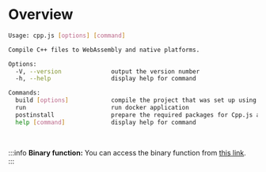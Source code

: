 # Overview
```bash
Usage: cpp.js [options] [command]

Compile C++ files to WebAssembly and native platforms.

Options:
  -V, --version              output the version number
  -h, --help                 display help for command

Commands:
  build [options]            compile the project that was set up using Cpp.js
  run                        run docker application
  postinstall                prepare the required packages for Cpp.js after installation
  help [command]             display help for command
```

<br />

:::info 
**Binary function:** You can access the binary function from [this link](https://github.com/bugra9/cpp.js/blob/main/core/cppjs-core/src/bin.js).  
:::
